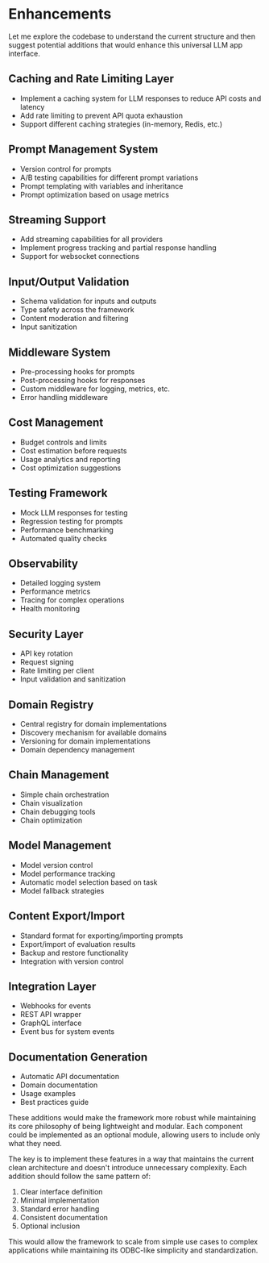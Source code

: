 # Enhancements

Let me explore the codebase to understand the current structure and then suggest potential additions that would enhance this universal LLM app interface.

## Caching and Rate Limiting Layer

- Implement a caching system for LLM responses to reduce API costs and latency
- Add rate limiting to prevent API quota exhaustion
- Support different caching strategies (in-memory, Redis, etc.)

## Prompt Management System

- Version control for prompts
- A/B testing capabilities for different prompt variations
- Prompt templating with variables and inheritance
- Prompt optimization based on usage metrics

## Streaming Support

- Add streaming capabilities for all providers
- Implement progress tracking and partial response handling
- Support for websocket connections

## Input/Output Validation

- Schema validation for inputs and outputs
- Type safety across the framework
- Content moderation and filtering
- Input sanitization

## Middleware System

- Pre-processing hooks for prompts
- Post-processing hooks for responses
- Custom middleware for logging, metrics, etc.
- Error handling middleware

## Cost Management

- Budget controls and limits
- Cost estimation before requests
- Usage analytics and reporting
- Cost optimization suggestions

## Testing Framework

- Mock LLM responses for testing
- Regression testing for prompts
- Performance benchmarking
- Automated quality checks

## Observability

- Detailed logging system
- Performance metrics
- Tracing for complex operations
- Health monitoring

## Security Layer

- API key rotation
- Request signing
- Rate limiting per client
- Input validation and sanitization

## Domain Registry

- Central registry for domain implementations
- Discovery mechanism for available domains
- Versioning for domain implementations
- Domain dependency management

## Chain Management

- Simple chain orchestration
- Chain visualization
- Chain debugging tools
- Chain optimization

## Model Management

- Model version control
- Model performance tracking
- Automatic model selection based on task
- Model fallback strategies

## Content Export/Import

- Standard format for exporting/importing prompts
- Export/import of evaluation results
- Backup and restore functionality
- Integration with version control

## Integration Layer

- Webhooks for events
- REST API wrapper
- GraphQL interface
- Event bus for system events

## Documentation Generation

- Automatic API documentation
- Domain documentation
- Usage examples
- Best practices guide

These additions would make the framework more robust while maintaining its core philosophy of being lightweight and modular. Each component could be implemented as an optional module, allowing users to include only what they need.

The key is to implement these features in a way that maintains the current clean architecture and doesn't introduce unnecessary complexity. Each addition should follow the same pattern of:

1. Clear interface definition
2. Minimal implementation
3. Standard error handling
4. Consistent documentation
5. Optional inclusion

This would allow the framework to scale from simple use cases to complex applications while maintaining its ODBC-like simplicity and standardization.

